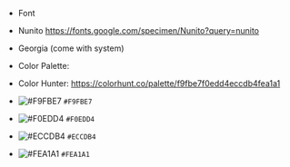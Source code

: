- Font
 - Nunito https://fonts.google.com/specimen/Nunito?query=nunito
 - Georgia (come with system)</li>
 
 - Color Palette:
  - Color Hunter: https://colorhunt.co/palette/f9fbe7f0edd4eccdb4fea1a1
  - ![#F9FBE7](https://placehold.co/15x15/f03c15/f03c15.png) `#F9FBE7`
  - ![#F0EDD4](https://placehold.co/15x15/c5f015/c5f015.png) `#F0EDD4`
- ![#ECCDB4](https://placehold.co/15x15/1589F0/1589F0.png) `#ECCDB4`
- ![#FEA1A1](https://placehold.co/15x15/1589F0/1589F0.png) `#FEA1A1`

